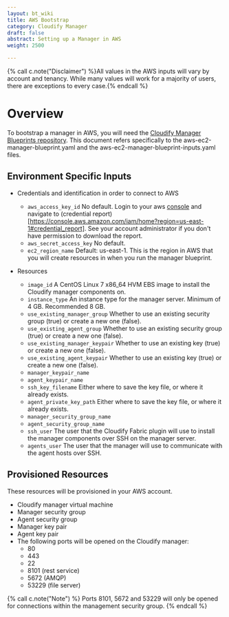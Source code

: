 ```yaml
---
layout: bt_wiki
title: AWS Bootstrap
category: Cloudify Manager
draft: false
abstract: Setting up a Manager in AWS
weight: 2500

---
```




{% call c.note("Disclaimer") %}All values in the AWS inputs will vary by account and tenancy. While many values will work for a majority of users, there are exceptions to every case.{% endcall %}

# Overview

To bootstrap a manager in AWS, you will need the [Cloudify Manager Blueprints repository](https://github.com/cloudify-cosmo/cloudify-manager-blueprints). This document refers specifically to the aws-ec2-manager-blueprint.yaml and the aws-ec2-manager-blueprint-inputs.yaml files.

## Environment Specific Inputs

- Credentials and identification in order to connect to AWS
    - `aws_access_key_id` No default. Login to your aws [console](https://console.aws.amazon.com/) and navigate to (credential report)[https://console.aws.amazon.com/iam/home?region=us-east-1#credential_report]. See your account administrator if you don't have permission to download the report.
    - `aws_secret_access_key` No default. 
    - `ec2_region_name` Default: us-east-1. This is the region in AWS that you will create resources in when you run the manager blueprint.


- Resources
    - `image_id` A CentOS Linux 7 x86_64 HVM EBS image to install the Cloudify manager components on.
    - `instance_type` An instance type for the manager server. Minimum of 4 GB. Recommended 8 GB.
    - `use_existing_manager_group` Whether to use an existing security group (true) or create a new one (false).
    - `use_existing_agent_group` Whether to use an existing security group (true) or create a new one (false).
    - `use_existing_manager_keypair` Whether to use an existing key (true) or create a new one (false).
    - `use_existing_agent_keypair` Whether to use an existing key (true) or create a new one (false).
    - `manager_keypair_name`
    - `agent_keypair_name`
    - `ssh_key_filename` Either where to save the key file, or where it already exists.
    - `agent_private_key_path` Either where to save the key file, or where it already exists.
    - `manager_security_group_name`
    - `agent_security_group_name`
    - `ssh_user` The user that the Cloudify Fabric plugin will use to install the manager components over SSH on the manager server.
    - `agents_user` The user that the manager will use to communicate with the agent hosts over SSH.


## Provisioned Resources

These resources will be provisioned in your AWS account.

- Cloudify manager virtual machine
- Manager security group
- Agent security group
- Manager key pair
- Agent key pair
- The following ports will be opened on the Cloudify manager:
    - 80
    - 443
    - 22
    - 8101 (rest service)
    - 5672 (AMQP)
    - 53229 (file server)

{% call c.note("Note") %} Ports 8101, 5672 and 53229 will only be opened for connections within the management security group. {% endcall %}
